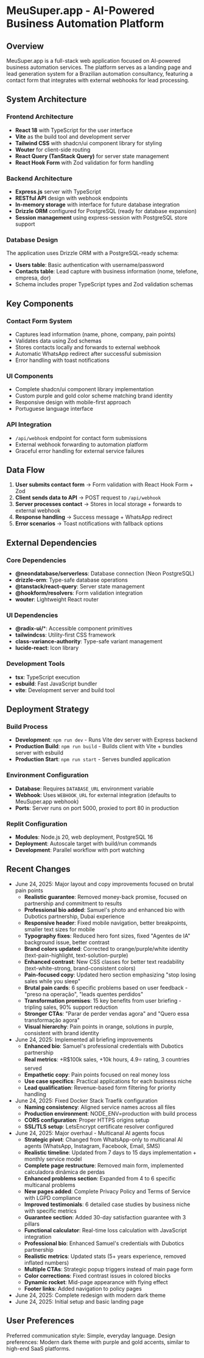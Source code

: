 # MeuSuper.app - AI-Powered Business Automation Platform

## Overview

MeuSuper.app is a full-stack web application focused on AI-powered business automation services. The platform serves as a landing page and lead generation system for a Brazilian automation consultancy, featuring a contact form that integrates with external webhooks for lead processing.

## System Architecture

### Frontend Architecture
- **React 18** with TypeScript for the user interface
- **Vite** as the build tool and development server
- **Tailwind CSS** with shadcn/ui component library for styling
- **Wouter** for client-side routing
- **React Query (TanStack Query)** for server state management
- **React Hook Form** with Zod validation for form handling

### Backend Architecture
- **Express.js** server with TypeScript
- **RESTful API** design with webhook endpoints
- **In-memory storage** with interface for future database integration
- **Drizzle ORM** configured for PostgreSQL (ready for database expansion)
- **Session management** using express-session with PostgreSQL store support

### Database Design
The application uses Drizzle ORM with a PostgreSQL-ready schema:
- **Users table**: Basic authentication with username/password
- **Contacts table**: Lead capture with business information (nome, telefone, empresa, dor)
- Schema includes proper TypeScript types and Zod validation schemas

## Key Components

### Contact Form System
- Captures lead information (name, phone, company, pain points)  
- Validates data using Zod schemas
- Stores contacts locally and forwards to external webhook
- Automatic WhatsApp redirect after successful submission
- Error handling with toast notifications

### UI Components
- Complete shadcn/ui component library implementation
- Custom purple and gold color scheme matching brand identity
- Responsive design with mobile-first approach
- Portuguese language interface

### API Integration
- `/api/webhook` endpoint for contact form submissions
- External webhook forwarding to automation platform
- Graceful error handling for external service failures

## Data Flow

1. **User submits contact form** → Form validation with React Hook Form + Zod
2. **Client sends data to API** → POST request to `/api/webhook`
3. **Server processes contact** → Stores in local storage + forwards to external webhook
4. **Response handling** → Success message + WhatsApp redirect
5. **Error scenarios** → Toast notifications with fallback options

## External Dependencies

### Core Dependencies
- **@neondatabase/serverless**: Database connection (Neon PostgreSQL)
- **drizzle-orm**: Type-safe database operations
- **@tanstack/react-query**: Server state management
- **@hookform/resolvers**: Form validation integration
- **wouter**: Lightweight React router

### UI Dependencies
- **@radix-ui/***: Accessible component primitives
- **tailwindcss**: Utility-first CSS framework
- **class-variance-authority**: Type-safe variant management
- **lucide-react**: Icon library

### Development Tools
- **tsx**: TypeScript execution
- **esbuild**: Fast JavaScript bundler
- **vite**: Development server and build tool

## Deployment Strategy

### Build Process
- **Development**: `npm run dev` - Runs Vite dev server with Express backend
- **Production Build**: `npm run build` - Builds client with Vite + bundles server with esbuild
- **Production Start**: `npm run start` - Serves bundled application

### Environment Configuration
- **Database**: Requires `DATABASE_URL` environment variable
- **Webhook**: Uses `WEBHOOK_URL` for external integration (defaults to MeuSuper.app webhook)
- **Ports**: Server runs on port 5000, proxied to port 80 in production

### Replit Configuration
- **Modules**: Node.js 20, web deployment, PostgreSQL 16
- **Deployment**: Autoscale target with build/run commands
- **Development**: Parallel workflow with port watching

## Recent Changes

- June 24, 2025: Major layout and copy improvements focused on brutal pain points
  - **Realistic guarantee**: Removed money-back promise, focused on partnership and commitment to results
  - **Professional bio added**: Samuel's photo and enhanced bio with Dubotics partnership, Dubai experience
  - **Responsive header**: Fixed mobile navigation, better breakpoints, smaller text sizes for mobile
  - **Typography fixes**: Reduced hero font sizes, fixed "Agentes de IA" background issue, better contrast
  - **Brand colors updated**: Corrected to orange/purple/white identity (text-pain-highlight, text-solution-purple)
  - **Enhanced contrast**: New CSS classes for better text readability (text-white-strong, brand-consistent colors)
  - **Pain-focused copy**: Updated hero section emphasizing "stop losing sales while you sleep"
  - **Brutal pain cards**: 6 specific problems based on user feedback - "preso na operação", "leads quentes perdidos"
  - **Transformation promises**: 15 key benefits from user briefing - tripling sales, 90% support reduction
  - **Stronger CTAs**: "Parar de perder vendas agora" and "Quero essa transformação agora"
  - **Visual hierarchy**: Pain points in orange, solutions in purple, consistent with brand identity
- June 24, 2025: Implemented all briefing improvements
  - **Enhanced bio**: Samuel's professional credentials with Dubotics partnership
  - **Real metrics**: +R$100k sales, +10k hours, 4.9⭐ rating, 3 countries served
  - **Empathetic copy**: Pain points focused on real money loss
  - **Use case specifics**: Practical applications for each business niche
  - **Lead qualification**: Revenue-based form filtering for priority handling
- June 24, 2025: Fixed Docker Stack Traefik configuration
  - **Naming consistency**: Aligned service names across all files
  - **Production environment**: NODE_ENV=production with build process
  - **CORS configuration**: Proper HTTPS origins setup
  - **SSL/TLS setup**: LetsEncrypt certificate resolver configured
- June 24, 2025: Major overhaul - Multicanal AI agents focus
  - **Strategic pivot**: Changed from WhatsApp-only to multicanal AI agents (WhatsApp, Instagram, Facebook, Email, SMS)
  - **Realistic timeline**: Updated from 7 days to 15 days implementation + monthly service model
  - **Complete page restructure**: Removed main form, implemented calculadora dinâmica de perdas
  - **Enhanced problems section**: Expanded from 4 to 6 specific multicanal problems
  - **New pages added**: Complete Privacy Policy and Terms of Service with LGPD compliance
  - **Improved testimonials**: 6 detailed case studies by business niche with specific metrics
  - **Guarantee section**: Added 30-day satisfaction guarantee with 3 pillars
  - **Functional calculator**: Real-time loss calculation with JavaScript integration
  - **Professional bio**: Enhanced Samuel's credentials with Dubotics partnership
  - **Realistic metrics**: Updated stats (5+ years experience, removed inflated numbers)
  - **Multiple CTAs**: Strategic popup triggers instead of main page form
  - **Color corrections**: Fixed contrast issues in colored blocks
  - **Dynamic rocket**: Mid-page appearance with flying effect
  - **Footer links**: Added navigation to policy pages
- June 24, 2025: Complete redesign with modern dark theme
- June 24, 2025: Initial setup and basic landing page

## User Preferences

Preferred communication style: Simple, everyday language.
Design preferences: Modern dark theme with purple and gold accents, similar to high-end SaaS platforms.